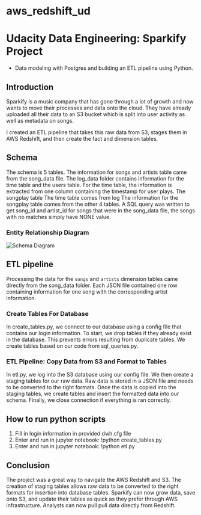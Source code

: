 # aws_redshift_ud

# Udacity Data Engineering: Sparkify Project

- Data modeling with Postgres and building an ETL pipeline using Python. 


## Introduction

Sparkify is a music company that has gone through a lot of growth and now wants to move their processes and data onto the cloud. They have already uploaded all their data to an S3 bucket which is split into user activity as well as metadata on songs. 

I created an ETL pipeline that takes this raw data from S3, stages them in AWS Redshift, and then create the fact and dimension tables. 


## Schema
The schema is 5 tables. The information for songs and artists table came from the 
song_data file. The log_data folder contains information for the time table and the users table. For the time table, the information is extracted from one column containing the timestamp for user plays. The songplay table 
The time table comes from log The information for the songplay table comes from the other 4 tables. A SQL query was written to get song_id and artist_id for songs that were in the song_data file, the songs with no matches simply have NONE value. 

### Entity Relationship Diagram

![Schema Diagram](https://user-images.githubusercontent.com/53429726/94948984-35e5b800-04ae-11eb-8c67-e8c5b36e2b6b.png)




## ETL pipeline

Processing the data for the `songs` and `artists` dimension tables came directly from the song_data folder. Each JSON file contained one row containing information for one song with the corresponding artist information. 


### Create Tables For Database
In create_tables.py, we connect to our database using a config file that contains our login information. To start, we drop tables if they already exist in the database. This prevents errors resulting from duplicate tables. We create tables based on our code from sql_queries.py. 

### ETL Pipeline: Copy Data from S3 and Format to Tables
In etl.py, we log into the S3 database using our config file. We then create a staging tables for our raw data. Raw data is stored in a JSON file and needs to be converted to the right formats. Once the data is copied into the staging tables, we create tables and insert the formatted data into our schema. Finally, we close connection if everything is ran correctly.



## How to run python scripts
1. Fill in login information in provided dwh.cfg file
2. Enter and run in jupyter notebook: !python create_tables.py
3. Enter and run in jupyter notebook: !python etl.py


## Conclusion
The project was a great way to navigate the AWS Redshift and S3. The creation of staging tables allows raw data to be converted to the right formats for insertion into database tables. Sparkify can now grow data, save onto S3, and update their tables as quick as they prefer through AWS infrastructure. Analysts can now pull pull data directly from Redshift.